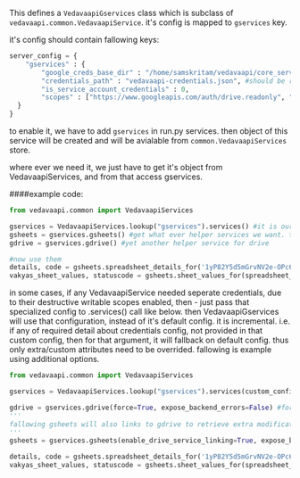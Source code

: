 This defines a `VedavaapiGservices` class which is subclass of `vedavaapi.common.VedavaapiService`. it's config is mapped to `gservices` key.

it's config should contain fallowing keys:
```python
server_config = {
    "gservices" : {
        "google_creds_base_dir" : "/home/samskritam/vedavaapi/core_services/vedavaapi/conf_local/creds/google/",
        "credentials_path" : "vedavaapi-credentials.json", #should be relative to google_creds_base_dir
        "is_service_account_credentials" : 0,
        "scopes" : ["https://www.googleapis.com/auth/drive.readonly", "https://www.googleapis.com/auth/spreadsheets.readonly"]
  }
}
```

to enable it, we have to add `gservices` in run.py services. then object of this service will be created and will be avialable from `common.VedavaapiServices` store.

where ever we need it, we just have to get it's object from VedavaapiServices, and from that access gservices.

####example code:

```python
from vedavaapi.common import VedavaapiServices

gservices = VedavaapiServices.lookup("gservices").services() #it is our services factory.
gsheets = gservices.gsheets() #get what ever helper services we want. this for sheets
gdrive = gservices.gdrive() #yet another helper service for drive

#now use them
details, code = gsheets.spreadsheet_details_for('1yP82Y5d5mGrvNV2e-OPc6rBhPEtTYWI2vEwYN7uZdnU')
vakyas_sheet_values, statuscode = gsheets.sheet_values_for(spreadsheet_id='someGooGleSheetId',sheet_id='Vakyas', pargs={'idType':'title', 'valuesFormat':'maps', 'fields':['Vakya_id', 'Tantrayukti_tag', 'Vakya'], 'range':'1:27'} )

```

in some cases, if any VedavaapiService needed seperate credentials, due to their destructive writable scopes enabled, then -
just pass that specialized config to .services() call like below. then VedavaapiGservices will use that configuration, instead of it's default config. it is incremental. i.e. if any of required detail about credentials config, not provided in that custom config, then for that argument, it will fallback on default config. thus only extra/custom attributes need to be overrided. fallowing is example using additional options.

```python
from vedavaapi.common import VedavaapiServices

gservices = VedavaapiServices.lookup("gservices").services(custom_config_dict) #it is our services factory customised for our custom_config.

gdrive = gservices.gdrive(force=True, expose_backend_errors=False) #force=True will force recreate gdrive helper, even if it exists prior. it may be needed in some rare cases
'''
fallowing gsheets will also links to gdrive to retrieve extra modification_details, creation_details, etc of spreadsheet. this is not possible with sheet's api. drive api calls are required.
'''
gsheets = gservices.gsheets(enable_drive_service_linking=True, expose_backend_errors=False)

details, code = gsheets.spreadsheet_details_for('1yP82Y5d5mGrvNV2e-OPc6rBhPEtTYWI2vEwYN7uZdnU')
vakyas_sheet_values, statuscode = gsheets.sheet_values_for(spreadsheet_id='someGooGleSheetId',sheet_id='Vakyas', pargs={'idType':'title', 'valuesFormat':'maps', 'fields':['Vakya_id', 'Tantrayukti_tag', 'Vakya'], 'range':'1:27'} )

```


